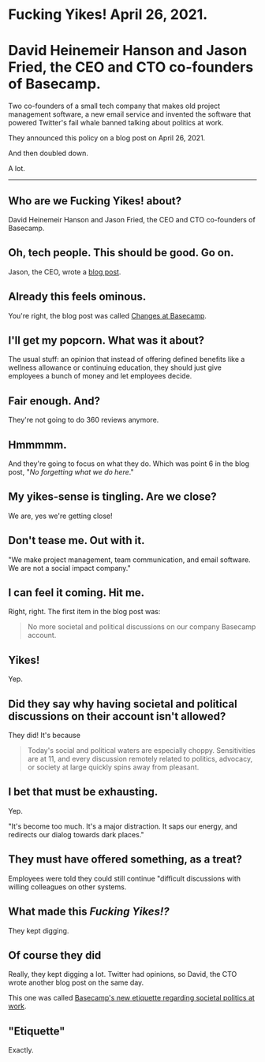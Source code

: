 # Fucking Yikes! April 26, 2021.  

# David Heinemeir Hanson and Jason Fried, the CEO and CTO co-founders of Basecamp. 

Two co-founders of a small tech company that makes old project management software, a new email service and invented the software that powered Twitter's fail whale banned talking about politics at work. 

They announced this policy on a blog post on April 26, 2021. 

And then doubled down.

A lot.

---

## Who are we Fucking Yikes! about?

David Heinemeir Hanson and Jason Fried, the CEO and CTO co-founders of Basecamp.

## Oh, tech people. This should be good. Go on.

Jason, the CEO, wrote a [blog post](https://world.hey.com/jason/changes-at-basecamp-7f32afc5).

## Already this feels ominous.

You're right, the blog post was called [Changes at Basecamp](https://world.hey.com/jason/changes-at-basecamp-7f32afc5).

##  I'll get my popcorn. What was it about?

The usual stuff: an opinion that instead of offering defined benefits like a wellness allowance or  continuing education, they should just give employees a bunch of money and let employees decide.

## Fair enough. And?

They're not going to do 360 reviews anymore.

## Hmmmmm.

And they're going to focus on what they do. Which was point 6 in the blog post, "_No forgetting what we do here_."

## My yikes-sense is tingling. Are we close?

We are, yes we're getting close!

## Don't tease me. Out with it.

"We make project management, team communication, and email software. We are not a social impact company."

## I can feel it coming. Hit me.

Right, right. The first item in the blog post was: 

> No more societal and political discussions on our company Basecamp account.

## Yikes!

Yep. 

## Did they say why having societal and political discussions on their account isn't allowed?

They did! It's because 

> Today's social and political waters are especially choppy. Sensitivities are at 11, and every discussion remotely related to politics, advocacy, or society at large quickly spins away from pleasant.

## I bet that must be exhausting. 

Yep. 

"It's become too much. It's a major distraction. It saps our energy, and redirects our dialog towards dark places."  

## They must have offered something, as a treat?

Employees were told they could still continue "difficult discussions with willing colleagues on other systems.

## What made this _Fucking Yikes!?_

They kept digging.

## Of course they did

Really, they kept digging a lot. Twitter had opinions, so  David, the CTO wrote another blog post on the same day. 

This one was called [Basecamp's new etiquette regarding societal politics at work](https://world.hey.com/dhh/basecamp-s-new-etiquette-regarding-societal-politics-at-work-b44bef69).

## "Etiquette"

Exactly.